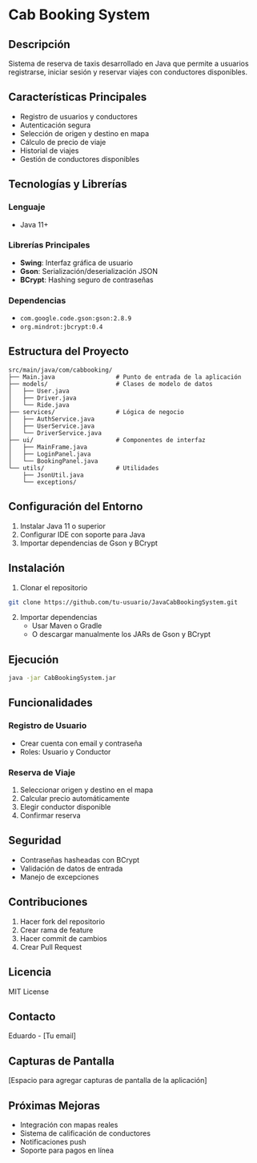 # Cab Booking System

## Descripción
Sistema de reserva de taxis desarrollado en Java que permite a usuarios registrarse, iniciar sesión y reservar viajes con conductores disponibles.

## Características Principales
- Registro de usuarios y conductores
- Autenticación segura
- Selección de origen y destino en mapa
- Cálculo de precio de viaje
- Historial de viajes
- Gestión de conductores disponibles

## Tecnologías y Librerías
### Lenguaje
- Java 11+

### Librerías Principales
- **Swing**: Interfaz gráfica de usuario
- **Gson**: Serialización/deserialización JSON
- **BCrypt**: Hashing seguro de contraseñas

### Dependencias
- `com.google.code.gson:gson:2.8.9`
- `org.mindrot:jbcrypt:0.4`

## Estructura del Proyecto
```
src/main/java/com/cabbooking/
├── Main.java                 # Punto de entrada de la aplicación
├── models/                   # Clases de modelo de datos
│   ├── User.java
│   ├── Driver.java
│   └── Ride.java
├── services/                 # Lógica de negocio
│   ├── AuthService.java
│   ├── UserService.java
│   └── DriverService.java
├── ui/                       # Componentes de interfaz
│   ├── MainFrame.java
│   ├── LoginPanel.java
│   └── BookingPanel.java
└── utils/                    # Utilidades
    ├── JsonUtil.java
    └── exceptions/
```

## Configuración del Entorno
1. Instalar Java 11 o superior
2. Configurar IDE con soporte para Java
3. Importar dependencias de Gson y BCrypt

## Instalación
1. Clonar el repositorio
```bash
git clone https://github.com/tu-usuario/JavaCabBookingSystem.git
```

2. Importar dependencias
   - Usar Maven o Gradle
   - O descargar manualmente los JARs de Gson y BCrypt

## Ejecución
```bash
java -jar CabBookingSystem.jar
```

## Funcionalidades
### Registro de Usuario
- Crear cuenta con email y contraseña
- Roles: Usuario y Conductor

### Reserva de Viaje
1. Seleccionar origen y destino en el mapa
2. Calcular precio automáticamente
3. Elegir conductor disponible
4. Confirmar reserva

## Seguridad
- Contraseñas hasheadas con BCrypt
- Validación de datos de entrada
- Manejo de excepciones

## Contribuciones
1. Hacer fork del repositorio
2. Crear rama de feature
3. Hacer commit de cambios
4. Crear Pull Request

## Licencia
MIT License

## Contacto
Eduardo - [Tu email]

## Capturas de Pantalla
[Espacio para agregar capturas de pantalla de la aplicación]

## Próximas Mejoras
- Integración con mapas reales
- Sistema de calificación de conductores
- Notificaciones push
- Soporte para pagos en línea
